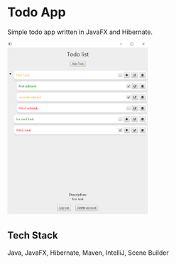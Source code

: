 
# Todo App

Simple todo app written in JavaFX and Hibernate.

<img alt="My Image" src="pic/app.png" width="320"/>

## Tech Stack

Java, JavaFX, Hibernate, Maven, IntelliJ, Scene Builder


